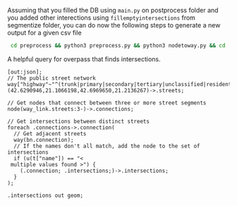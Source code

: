 Assuming that you filled the DB using `main.py` on postprocess folder and you added other interections using `fillemptyintersections` from segmentize folder, you can do now the following steps to generate a new output for a given csv file 
```bash
 cd preprocess && python3 preprocess.py && python3 nodetoway.py && cd ../segmentize && python3 postprocess.py && python3 outputfaza2.py > 7.txt
```
A helpful query for overpass that finds intersections.
```
[out:json];
// The public street network
way["highway"~"^(trunk|primary|secondary|tertiary|unclassified|residential)$"](42.6290946,21.1066198,42.6969650,21.2136267)->.streets;

// Get nodes that connect between three or more street segments
node(way_link.streets:3-)->.connections;

// Get intersections between distinct streets
foreach .connections->.connection(
  // Get adjacent streets
  way(bn.connection);
  // If the names don't all match, add the node to the set of intersections
  if (u(t["name"]) == "<
 multiple values found >") {
    (.connection; .intersections;)->.intersections;
  }
);

.intersections out geom;

```
